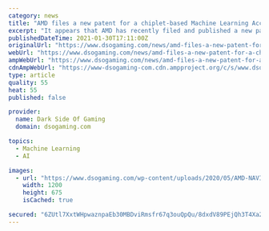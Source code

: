 ```yaml
---
category: news
title: "AMD files a new patent for a chiplet-based Machine Learning Accelerator design"
excerpt: "It appears that AMD has recently filed and published a new patent titled “Chiplet-integrated Machine Learning Accelerators”."
publishedDateTime: 2021-01-30T17:11:00Z
originalUrl: "https://www.dsogaming.com/news/amd-files-a-new-patent-for-a-chiplet-based-machine-learning-accelerator-design/"
webUrl: "https://www.dsogaming.com/news/amd-files-a-new-patent-for-a-chiplet-based-machine-learning-accelerator-design/"
ampWebUrl: "https://www.dsogaming.com/news/amd-files-a-new-patent-for-a-chiplet-based-machine-learning-accelerator-design/amp/"
cdnAmpWebUrl: "https://www-dsogaming-com.cdn.ampproject.org/c/s/www.dsogaming.com/news/amd-files-a-new-patent-for-a-chiplet-based-machine-learning-accelerator-design/amp/"
type: article
quality: 55
heat: 55
published: false

provider:
  name: Dark Side Of Gaming
  domain: dsogaming.com

topics:
  - Machine Learning
  - AI

images:
  - url: "https://www.dsogaming.com/wp-content/uploads/2020/05/AMD-NAVI-Temp.jpg"
    width: 1200
    height: 675
    isCached: true

secured: "6ZUtl7XxtWHpwaznpaEb30MBDviRmsfr67q3ouQpQu/8dxdV89PEjQh3T4Xa2H/IXKEZ9rHrXmsMG6d//tlHgBCRldg2zOR0RkB2W+QXzi/2VZSHnkfJXyThOig5djsQfs7OLo+8uzVSSxunopQQ2n01TRLfIL6fx3XOK+EceOS1Ihg/lbva/UAkCE0I1mwZseI0fG22SJMmbXGVlgo9Tm+f7E9Ax9ajNlbJLHqrRcCPzCFXa/kWmnz3QLRHBKGeeMOkoWuISiY7aONIERRTnxAVcBoIzZY2J1cPKn2f4G1vlI5G9eAu/0YdRqtf4nFtwP6yER/vfm5OdfhZZLWMh9v0EyolNf0u/xnug/k8oJk=;vqdLwfjaWCqZwDm7z4Dkjw=="
---
```


